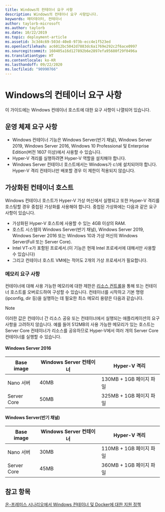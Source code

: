 ```yaml
---
title: Windows의 컨테이너 요구 사항
description: Windows의 컨테이너 요구 사항입니다.
keywords: 메타데이터, 컨테이너
author: taylorb-microsoft
ms.author: taylorb
ms.date: 10/22/2019
ms.topic: deployment-article
ms.assetid: 3c3d4c69-503d-40e8-973b-ecc4e1f523ed
ms.openlocfilehash: ac6012bc5042d7883dc6a1769e292c2f6ace0997
ms.sourcegitcommit: 160405a16d127892b6e2897efa95680f29f0496a
ms.translationtype: HT
ms.contentlocale: ko-KR
ms.lasthandoff: 09/22/2020
ms.locfileid: "90990766"
---
```

# <a name="windows-container-requirements"></a>Windows의 컨테이너 요구 사항

이 가이드에는 Windows 컨테이너 호스트에 대한 요구 사항이 나열되어 있습니다.

## <a name="operating-system-requirements"></a>운영 체제 요구 사항

- Windows 컨테이너 기능은 Windows Server(반기 채널), Windows Server 2019, Windows Server 2016, Windows 10 Professional 및 Enterprise Edition(버전 1607 이상)에서 사용할 수 있습니다.
- Hyper-V 격리를 실행하려면 Hyper-V 역할을 설치해야 합니다.
- Windows Server 컨테이너 호스트에서는 Windows가 c:\에 설치되어야 합니다. Hyper-V 격리 컨테이너만 배포할 경우 이 제한이 적용되지 않습니다.

## <a name="virtualized-container-hosts"></a>가상화된 컨테이너 호스트

Windows 컨테이너 호스트가 Hyper-V 가상 머신에서 실행되고 또한 Hyper-V 격리를 호스팅할 경우 중첩된 가상화를 사용해야 합니다. 중첩된 가상화에는 다음과 같은 요구 사항이 있습니다.

- 가상화된 Hyper-V 호스트에 사용할 수 있는 4GB 이상의 RAM.
- 호스트 시스템의 Windows Server(반기 채널), Windows Server 2019, Windows Server 2016 또는 Windows 10과 가상 머신의 Windows Server(Full 또는 Server Core).
- Intel VT-x가 포함된 프로세서.(이 기능은 현재 Intel 프로세서에 대해서만 사용할 수 있습니다)
- 그리고 컨테이너 호스트 VM에는 적어도 2개의 가상 프로세서가 필요합니다.

### <a name="memory-requirements"></a>메모리 요구 사항

컨테이너에 대해 사용 가능한 메모리에 대한 제한은 [리소스 컨트롤](../manage-containers/resource-controls.md)을 통해 또는 컨테이너 호스트를 오버로드하여 구성할 수 있습니다.  컨테이너를 시작하고 기본 명령(ipconfig, dir 등)을 실행하는 데 필요한 최소 메모리 용량은 다음과 같습니다.

>[!NOTE]
>이러한 값은 컨테이너 간 리소스 공유 또는 컨테이너에서 실행되는 애플리케이션의 요구 사항을 고려하지 않습니다.  예를 들어 512MB의 사용 가능한 메모리가 있는 호스트는 Server Core 컨테이너가 리소스를 공유하므로 Hyper-V에서 여러 개의 Server Core 컨테이너를 실행할 수 있습니다.

#### <a name="windows-server-2016"></a>Windows Server 2016

| Base image  | Windows Server 컨테이너 | Hyper-V 격리    |
| ----------- | ------------------------ | -------------------- |
| Nano 서버 | 40MB                     | 130MB + 1GB 페이지 파일 |
| Server Core | 50MB                     | 325MB + 1GB 페이지 파일 |

#### <a name="windows-server-semi-annual-channel"></a>Windows Server(반기 채널)

| Base image  | Windows Server 컨테이너 | Hyper-V 격리    |
| ----------- | ------------------------ | -------------------- |
| Nano 서버 | 30MB                     | 110MB + 1GB 페이지 파일 |
| Server Core | 45MB                     | 360MB + 1GB 페이지 파일 |

## <a name="see-also"></a>참고 항목

[온-프레미스 시나리오에서 Windows 컨테이너 및 Docker에 대한 지원 정책](https://support.microsoft.com/help/4489234/support-policy-for-windows-containers-and-docker-on-premises)